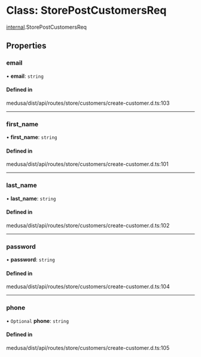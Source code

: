 # Class: StorePostCustomersReq

[internal](../modules/internal-34.md).StorePostCustomersReq

## Properties

### email

• **email**: `string`

#### Defined in

medusa/dist/api/routes/store/customers/create-customer.d.ts:103

___

### first\_name

• **first\_name**: `string`

#### Defined in

medusa/dist/api/routes/store/customers/create-customer.d.ts:101

___

### last\_name

• **last\_name**: `string`

#### Defined in

medusa/dist/api/routes/store/customers/create-customer.d.ts:102

___

### password

• **password**: `string`

#### Defined in

medusa/dist/api/routes/store/customers/create-customer.d.ts:104

___

### phone

• `Optional` **phone**: `string`

#### Defined in

medusa/dist/api/routes/store/customers/create-customer.d.ts:105
